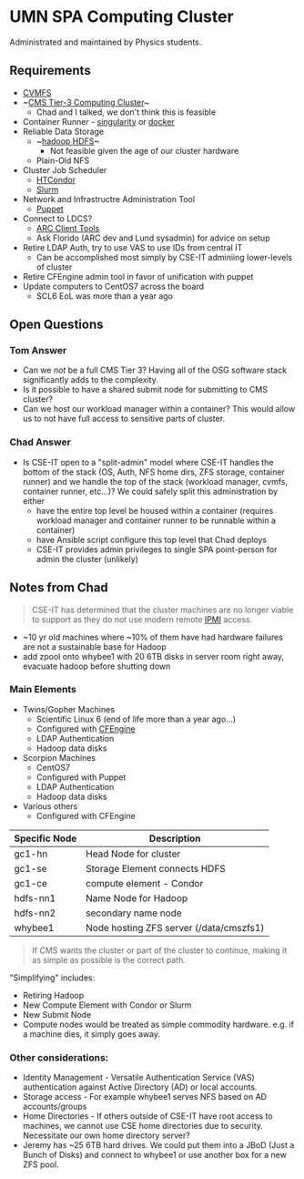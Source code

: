 # UMN SPA Computing Cluster

Administrated and maintained by Physics students.

## Requirements
- [CVMFS](https://cernvm.cern.ch/fs/)
- ~[CMS Tier-3 Computing Cluster](https://twiki.cern.ch/twiki/bin/view/CMSPublic/USCMSTier3Doc)~
  - Chad and I talked, we don't think this is feasible
- Container Runner - [singularity](https://sylabs.io/guides/3.7/user-guide/) or [docker](https://docs.docker.com/engine/install/)
- Reliable Data Storage
  - ~[hadoop HDFS](https://hadoop.apache.org/docs/r1.2.1/hdfs_design.html)~ 
    - Not feasible given the age of our cluster hardware
  - Plain-Old NFS
- Cluster Job Scheduler
  - [HTCondor](https://htcondor.org/)
  - [Slurm](https://slurm.schedmd.com/)
- Network and Infrastructre Administration Tool
  - [Puppet](https://puppet.com/docs/)
- Connect to LDCS?
  - [ARC Client Tools](https://www.nordugrid.org/arc/arc6/users/client_install.html)
  - Ask Florido (ARC dev and Lund sysadmin) for advice on setup
- Retire LDAP Auth, try to use VAS to use IDs from central IT
  - Can be accomplished most simply by CSE-IT adminiing lower-levels of cluster
- Retire CFEngine admin tool in favor of unification with puppet
- Update computers to CentOS7 across the board
  - SCL6 EoL was more than a year ago

## Open Questions

### Tom Answer
- Can we _not_ be a full CMS Tier 3? Having all of the OSG software stack significantly adds to the complexity.
- Is it possible to have a shared submit node for submitting to CMS cluster?
- Can we host our workload manager within a container? This would allow us to not have full access to sensitive parts of cluster.

### Chad Answer
- Is CSE-IT open to a "split-admin" model where CSE-IT handles the bottom of the stack (OS, Auth, NFS home dirs, ZFS storage, container runner)
  and we handle the top of the stack (workload manager, cvmfs, container runner, etc...)? We could safely split this administration by either
  - have the entire top level be housed within a container (requires workload manager and container runner to be runnable within a container)
  - have Ansible script configure this top level that Chad deploys
  - CSE-IT provides admin privileges to single SPA point-person for admin the cluster (unlikely)

## Notes from Chad
> CSE-IT has determined that the cluster machines are no longer viable to support as they do not use modern remote [IPMI](https://en.wikipedia.org/wiki/Intelligent_Platform_Management_Interface) access.

- ~10 yr old machines where ~10% of them have had hardware failures are not a sustainable base for Hadoop
- add zpool onto whybee1 with 20 6TB disks in server room right away, evacuate hadoop before shutting down

### Main Elements
- Twins/Gopher Machines
  - Scientific Linux 6 (end of life more than a year ago...)
  - Configured with [CFEngine](https://docs.cfengine.com/docs/3.18/examples.html)
  - LDAP Authentication
  - Hadoop data disks
- Scorpion Machines
  - CentOS7
  - Configured with Puppet
  - LDAP Authentication
  - Hadoop data disks
- Various others
  - Configured with CFEngine

Specific Node | Description
---|---
gc1-hn | Head Node for cluster
gc1-se | Storage Element connects HDFS
gc1-ce | compute element - Condor
hdfs-nn1 | Name Node for Hadoop
hdfs-nn2 | secondary name node
whybee1 | Node hosting ZFS server (/data/cmszfs1)

> If CMS wants the cluster or part of the cluster to continue, making it as simple as possible is the correct path.

"Simplifying" includes:
- Retiring Hadoop
- New Compute Element with Condor or Slurm
- New Submit Node
- Compute nodes would be treated as simple commodity hardware. e.g. if a machine dies, it simply goes away.

### Other considerations:
- Identity Management - Versatile Authentication Service (VAS) authentication against Active Directory (AD) or local accounts.
- Storage access - For example whybee1 serves NFS based on AD accounts/groups
- Home Directories - If others outside of CSE-IT have root access to machines, we cannot use CSE home directories due to security. Necessitate our own home directory server?
- Jeremy has ~25 6TB hard drives. We could put them into a JBoD (Just a Bunch of Disks) and connect to whybee1 or use another box for a new ZFS pool.
